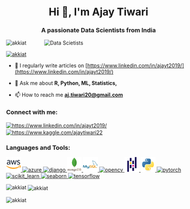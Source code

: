 <h1 align="center">Hi 👋, I'm Ajay Tiwari</h1>
<h3 align="center">A passionate Data Scientists from India</h3>
<img align="right" alt="Data Scietists" width="400" src="https://www.google.com/search?sca_esv=12ccb0fb0fe1b570&rlz=1C1VDKB_enIN930IN930&sxsrf=ACQVn08dl_Hnjp0WNQstskz_G1a1K9RlvQ:1712037569464&q=data+scientists+image+gif&uds=AMwkrPutq-TxOnWtSQaB1WSjWHsh7SF7Px28oyM6INc87g24p4CgGHlvNYxiV8wdUyYk-pLeCnfeNeCaDg5IAlTCgU9Vz04KZGcbTc-c5-7OMs9gw3NyaLI7XHlG-Dma_c2GD89qmdo2CPMU9sjq4pTQmI33MzICUyRPRucTqwnRiUmQquo5YCla0CV6JRRGyN6FOcuH3hBlo6U9JvLic-JGsfRhfc7J0dvphIoLRHAj4nJ4UBwYsob2x903aMUz1NaiBUpEUujxmL5lioGvYqlwoZ010ULo6vSkUiwh166P_LapG_TbeWtOeW2fRf5FhUG4iBRlMB9-&udm=2&prmd=ivsnbmtz&sa=X&ved=2ahUKEwiauq357KKFAxXsxDgGHfsgCqUQtKgLegQIDRAB&biw=1280&bih=551&dpr=1.5#vhid=f2M4_djViv4UtM&vssid=mosaic">

<p align="left"> <img src="https://komarev.com/ghpvc/?username=akkiat&label=Profile%20views&color=0e75b6&style=flat" alt="akkiat" /> </p>

<p align="left"> <a href="https://github.com/ryo-ma/github-profile-trophy"><img src="https://github-profile-trophy.vercel.app/?username=akkiat" alt="akkiat" /></a> </p>

- 📝 I regularly write articles on [https://www.linkedin.com/in/ajayt2019/](https://www.linkedin.com/in/ajayt2019/)

- 💬 Ask me about **R, Python, ML, Statistics,**

- 📫 How to reach me **aj.tiwari20@gmail.com**

<h3 align="left">Connect with me:</h3>
<p align="left">
<a href="https://linkedin.com/in/https://www.linkedin.com/in/ajayt2019/" target="blank"><img align="center" src="https://raw.githubusercontent.com/rahuldkjain/github-profile-readme-generator/master/src/images/icons/Social/linked-in-alt.svg" alt="https://www.linkedin.com/in/ajayt2019/" height="30" width="40" /></a>
<a href="https://kaggle.com/https://www.kaggle.com/ajaytiwari22" target="blank"><img align="center" src="https://raw.githubusercontent.com/rahuldkjain/github-profile-readme-generator/master/src/images/icons/Social/kaggle.svg" alt="https://www.kaggle.com/ajaytiwari22" height="30" width="40" /></a>
</p>

<h3 align="left">Languages and Tools:</h3>
<p align="left"> <a href="https://aws.amazon.com" target="_blank" rel="noreferrer"> <img src="https://raw.githubusercontent.com/devicons/devicon/master/icons/amazonwebservices/amazonwebservices-original-wordmark.svg" alt="aws" width="40" height="40"/> </a> <a href="https://azure.microsoft.com/en-in/" target="_blank" rel="noreferrer"> <img src="https://www.vectorlogo.zone/logos/microsoft_azure/microsoft_azure-icon.svg" alt="azure" width="40" height="40"/> </a> <a href="https://www.djangoproject.com/" target="_blank" rel="noreferrer"> <img src="https://cdn.worldvectorlogo.com/logos/django.svg" alt="django" width="40" height="40"/> </a> <a href="https://www.mongodb.com/" target="_blank" rel="noreferrer"> <img src="https://raw.githubusercontent.com/devicons/devicon/master/icons/mongodb/mongodb-original-wordmark.svg" alt="mongodb" width="40" height="40"/> </a> <a href="https://www.mysql.com/" target="_blank" rel="noreferrer"> <img src="https://raw.githubusercontent.com/devicons/devicon/master/icons/mysql/mysql-original-wordmark.svg" alt="mysql" width="40" height="40"/> </a> <a href="https://opencv.org/" target="_blank" rel="noreferrer"> <img src="https://www.vectorlogo.zone/logos/opencv/opencv-icon.svg" alt="opencv" width="40" height="40"/> </a> <a href="https://pandas.pydata.org/" target="_blank" rel="noreferrer"> <img src="https://raw.githubusercontent.com/devicons/devicon/2ae2a900d2f041da66e950e4d48052658d850630/icons/pandas/pandas-original.svg" alt="pandas" width="40" height="40"/> </a> <a href="https://www.python.org" target="_blank" rel="noreferrer"> <img src="https://raw.githubusercontent.com/devicons/devicon/master/icons/python/python-original.svg" alt="python" width="40" height="40"/> </a> <a href="https://pytorch.org/" target="_blank" rel="noreferrer"> <img src="https://www.vectorlogo.zone/logos/pytorch/pytorch-icon.svg" alt="pytorch" width="40" height="40"/> </a> <a href="https://scikit-learn.org/" target="_blank" rel="noreferrer"> <img src="https://upload.wikimedia.org/wikipedia/commons/0/05/Scikit_learn_logo_small.svg" alt="scikit_learn" width="40" height="40"/> </a> <a href="https://seaborn.pydata.org/" target="_blank" rel="noreferrer"> <img src="https://seaborn.pydata.org/_images/logo-mark-lightbg.svg" alt="seaborn" width="40" height="40"/> </a> <a href="https://www.tensorflow.org" target="_blank" rel="noreferrer"> <img src="https://www.vectorlogo.zone/logos/tensorflow/tensorflow-icon.svg" alt="tensorflow" width="40" height="40"/> </a> </p>

<p><img align="left" src="https://github-readme-stats.vercel.app/api/top-langs?username=akkiat&show_icons=true&locale=en&layout=compact" alt="akkiat" /></p>

<p>&nbsp;<img align="center" src="https://github-readme-stats.vercel.app/api?username=akkiat&show_icons=true&locale=en" alt="akkiat" /></p>

<p><img align="center" src="https://github-readme-streak-stats.herokuapp.com/?user=akkiat&" alt="akkiat" /></p>
